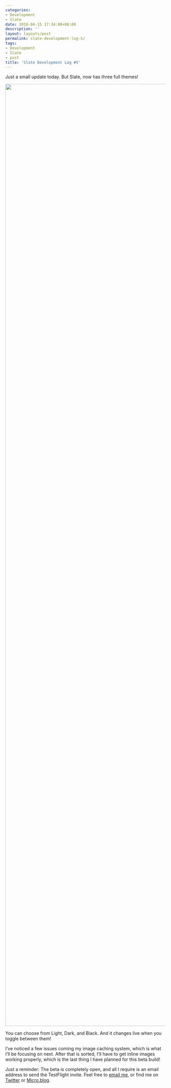 ```yaml
---
categories:
- Development
- Slate
date: 2018-04-15 17:34:00+00:00
description: ''
layout: layouts/post
permalink: slate-development-log-5/
tags:
- Development
- Slate
- post
title: 'Slate Development Log #5'
---
```


<p>Just a small update today. But Slate, now has three full themes!</p>
<p><img loading="lazy" width="4378" height="2948" class="alignnone size-full wp-image-1215" src="https://chrishannah.me/wp-content/uploads/2018/04/F1B8B854-4026-44E3-96EB-AD76CA67D291.png" srcset="https://chrishannah.me/images/2018/04/F1B8B854-4026-44E3-96EB-AD76CA67D291.png 4378w, https://chrishannah.me/images/2018/04/F1B8B854-4026-44E3-96EB-AD76CA67D291-300x202.png 300w, https://chrishannah.me/images/2018/04/F1B8B854-4026-44E3-96EB-AD76CA67D291-768x517.png 768w, https://chrishannah.me/images/2018/04/F1B8B854-4026-44E3-96EB-AD76CA67D291-1024x690.png 1024w" sizes="(max-width: 4378px) 100vw, 4378px" /></p>
<p>You can choose from Light, Dark, and Black. And it changes live when you toggle between them!</p>
<p>I’ve noticed a few issues coming my image caching system, which is what I’ll be focusing on next. After that is sorted, I’ll have to get inline images working properly, which is the last thing I have planned for this beta build!</p>
<p>Just a reminder: The beta is completely open, and all I require is an email address to send the TestFlight invite. Feel free to <a href="mailto:me@chrishannah.me">email me</a>, or find me on <a href="https://twitter.com/chrishannah">Twitter</a> or <a href="http://micro.blog/chrishannah">Micro.blog</a>.</p>
